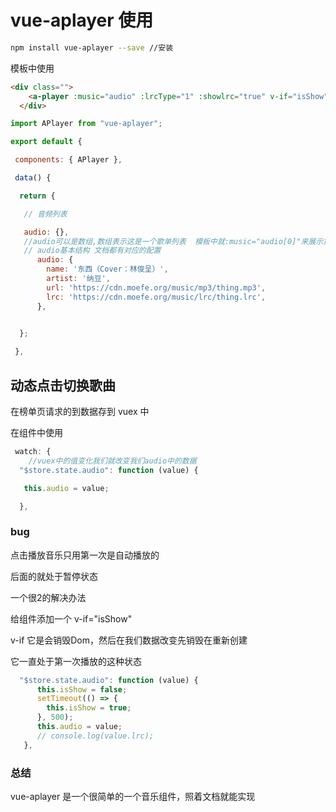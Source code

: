 # vue-aplayer 使用

[官方文档]: https://aplayer.netlify.app/docs/

```bash
npm install vue-aplayer --save //安装

```

模板中使用

```html
<div class="">
    <a-player :music="audio" :lrcType="1" :showlrc="true" v-if="isShow" />
  </div>
```



```js
import APlayer from "vue-aplayer";

export default {

 components: { APlayer },

 data() {

  return {

   // 音频列表

   audio: {}, 
   //audio可以是数组,数组表示这是一个歌单列表  模板中就:music="audio[0]"来展示第一首歌
   // audio基本结构 文档都有对应的配置
      audio: {
        name: '东西（Cover：林俊呈）',
        artist: '纳豆',
        url: 'https://cdn.moefe.org/music/mp3/thing.mp3',
        lrc: 'https://cdn.moefe.org/music/lrc/thing.lrc',
      },
   

  };

 },


```

## 动态点击切换歌曲

在榜单页请求的到数据存到  vuex 中

在组件中使用

```js
 watch: {
	//vuex中的值变化我们就改变我们audio中的数据
  "$store.state.audio": function (value) {

   this.audio = value;

  },
```

### bug

点击播放音乐只用第一次是自动播放的

后面的就处于暂停状态

一个很2的解决办法

   

给组件添加一个  v-if="isShow"  

v-if  它是会销毁Dom，然后在我们数据改变先销毁在重新创建

它一直处于第一次播放的这种状态

```js
  "$store.state.audio": function (value) {
      this.isShow = false;
      setTimeout(() => {
        this.isShow = true;
      }, 500);
      this.audio = value;
      // console.log(value.lrc);
   },
```

 

### 总结 

vue-aplayer 是一个很简单的一个音乐组件，照着文档就能实现

 
